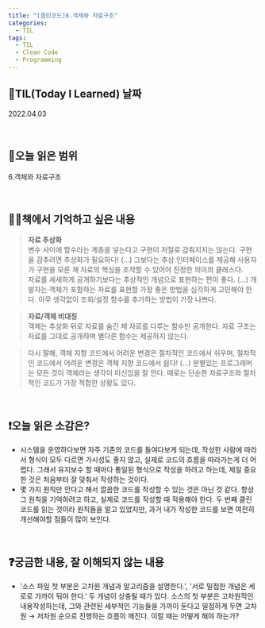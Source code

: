 ```yaml
---
title: "[클린코드]6.객체와 자료구조"
categories:
  - TIL
tags:
  - TIL
  - Clean Code
  - Programming
---
```


## 📆TIL(Today I Learned) 날짜

2022.04.03

<br />

## 📑오늘 읽은 범위

6.객체와 자료구조

<br />

## ✍🏻책에서 기억하고 싶은 내용

> **자료 추상화**  
> 변수 사이에 함수라는 계층을 넣는다고 구현이 저절로 감춰지지는 않는다. 구현을 감추려면 추상화가 필요하다! (...) 그보다는 추상 인터페이스를 제공해 사용자가 구현을 모른 채 자료의 핵심을 조작할 수 있어야 진정한 의미의 클래스다.  
> 자료를 세세하게 공개하기보다는 추상적인 개념으로 표현하는 편이 좋다. (...) 개발자는 객체가 포함하는 자료를 표현할 가장 좋은 방법을 심각하게 고민해야 한다. 아무 생각없이 조회/설정 함수를 추가하는 방법이 가장 나쁘다.

> **자료/객체 비대칭**  
> 객체는 추상화 뒤로 자료를 숨긴 채 자료를 다루는 함수만 공개한다. 자료 구조는 자료를 그대로 공개하며 별다른 함수는 제공하지 않는다.

> 다시 말해, 객체 지향 코드에서 어려운 변경은 절차적인 코드에서 쉬우며, 절차적인 코드에서 어려운 변경은 객체 지향 코드에서 쉽다! (...) 분별있는 프로그래머는 모든 것이 객체라는 생각이 미신임을 잘 안다. 때로는 단순한 자료구조와 절차적인 코드가 가장 적합한 상황도 있다.

<br />

## ❗오늘 읽은 소감은?

- 시스템을 운영하다보면 자주 기존의 코드를 들여다보게 되는데, 작성한 사람에 따라서 형식이 모두 다르면 가시성도 좋지 않고, 실제로 코드의 흐름을 따라가는게 더 어렵다. 그래서 유지보수 할 때마다 통일된 형식으로 작성을 하려고 하는데, 제일 중요한 것은 처음부터 잘 맞춰서 작성하는 것이다.
- 몇 가지 원칙만 안다고 해서 깔끔한 코드를 작성할 수 있는 것은 아닌 것 같다. 항상 그 원칙을 기억하려고 하고, 실제로 코드를 작성할 때 적용해야 한다. 두 번째 클린코드를 읽는 것이라 원칙들을 알고 있었지만, 과거 내가 작성한 코드를 보면 여전히 개선해야할 점들이 많이 보인다.

<br />

## ❓궁금한 내용, 잘 이해되지 않는 내용

- '소스 파일 첫 부분은 고차원 개념과 알고리즘을 설명한다.', '서로 밀접한 개념은 세로로 가까이 둬야 한다.' 두 개념이 상충될 때가 있다. 소스의 첫 부분은 고차원적인 내용작성하는데, 그와 관련된 세부적인 기능들을 가까이 둔다고 밀접하게 두면 고차원 → 저차원 순으로 진행하는 흐름이 깨진다. 이럴 때는 어떻게 해야 하는가?
